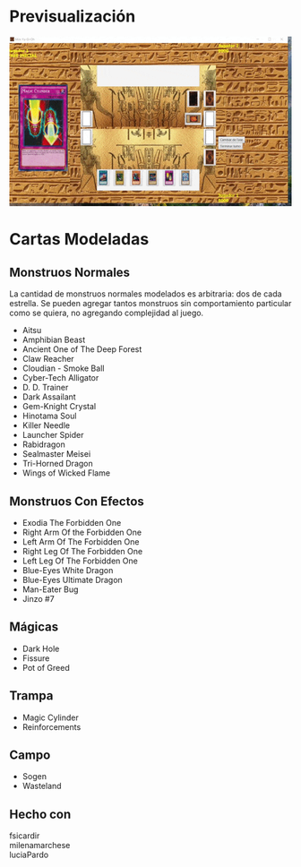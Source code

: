 # Previsualización
![alt text](media/mini_yu_gi_oh.gif)

# Cartas Modeladas

## Monstruos Normales
La cantidad de monstruos normales modelados es arbitraria: dos de cada estrella. Se pueden agregar tantos monstruos sin comportamiento particular como se quiera, no agregando complejidad al juego.

* Aitsu
* Amphibian Beast
* Ancient One of The Deep Forest
* Claw Reacher
* Cloudian - Smoke Ball
* Cyber-Tech Alligator
* D. D. Trainer
* Dark Assailant
* Gem-Knight Crystal
* Hinotama Soul
* Killer Needle
* Launcher Spider
* Rabidragon
* Sealmaster Meisei
* Tri-Horned Dragon
* Wings of Wicked Flame

## Monstruos Con Efectos
* Exodia The Forbidden One
* Right Arm Of the Forbidden One
* Left Arm Of The Forbidden One
* Right Leg Of The Forbidden One
* Left Leg Of The Forbidden One
* Blue-Eyes White Dragon
* Blue-Eyes Ultimate Dragon
* Man-Eater Bug
* Jinzo #7

## Mágicas
* Dark Hole
* Fissure
* Pot of Greed

## Trampa
* Magic Cylinder
* Reinforcements

## Campo
* Sogen
* Wasteland

## Hecho con
fsicardir   
milenamarchese   
luciaPardo  
 

   
